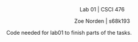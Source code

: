 <div align="center">Lab 01 | CSCI 476
  
Zoe Norden | s68k193 
</div>

Code needed for lab01 to finish parts of the tasks. 
